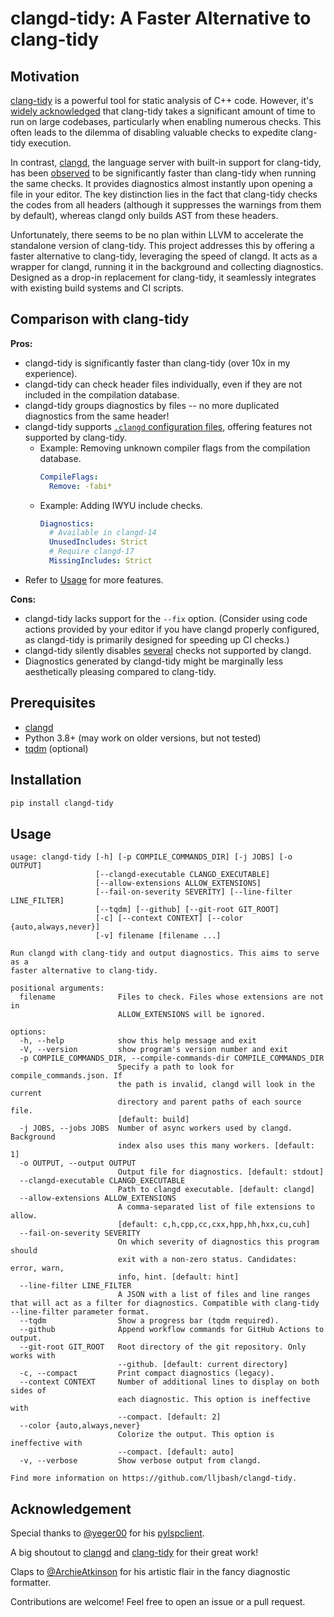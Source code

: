 # clangd-tidy: A Faster Alternative to clang-tidy

## Motivation

[clang-tidy](https://clang.llvm.org/extra/clang-tidy/) is a powerful tool for static analysis of C++ code. However, it's [widely acknowledged](https://www.google.com/search?q=clang-tidy+slow) that clang-tidy takes a significant amount of time to run on large codebases, particularly when enabling numerous checks. This often leads to the dilemma of disabling valuable checks to expedite clang-tidy execution.

In contrast, [clangd](https://clangd.llvm.org/), the language server with built-in support for clang-tidy, has been [observed](https://stackoverflow.com/questions/76531831/why-is-clang-tidy-in-clangd-so-much-faster-than-run-clang-tidy-itself) to be significantly faster than clang-tidy when running the same checks. It provides diagnostics almost instantly upon opening a file in your editor. The key distinction lies in the fact that clang-tidy checks the codes from all headers (although it suppresses the warnings from them by default), whereas clangd only builds AST from these headers.

Unfortunately, there seems to be no plan within LLVM to accelerate the standalone version of clang-tidy. This project addresses this by offering a faster alternative to clang-tidy, leveraging the speed of clangd. It acts as a wrapper for clangd, running it in the background and collecting diagnostics. Designed as a drop-in replacement for clang-tidy, it seamlessly integrates with existing build systems and CI scripts.

## Comparison with clang-tidy

**Pros:**

- clangd-tidy is significantly faster than clang-tidy (over 10x in my experience).
- clangd-tidy can check header files individually, even if they are not included in the compilation database.
- clangd-tidy groups diagnostics by files -- no more duplicated diagnostics from the same header!
- clangd-tidy supports [`.clangd` configuration files](https://clangd.llvm.org/config), offering features not supported by clang-tidy.
  - Example: Removing unknown compiler flags from the compilation database.
    ```yaml
    CompileFlags:
      Remove: -fabi*
    ```
  - Example: Adding IWYU include checks.
    ```yaml
    Diagnostics:
      # Available in clangd-14
      UnusedIncludes: Strict
      # Require clangd-17
      MissingIncludes: Strict
    ```
- Refer to [Usage](#usage) for more features.

**Cons:**

- clangd-tidy lacks support for the `--fix` option. (Consider using code actions provided by your editor if you have clangd properly configured, as clangd-tidy is primarily designed for speeding up CI checks.)
- clangd-tidy silently disables [several](https://searchfox.org/llvm/rev/cb7bda2ace81226c5b33165411dd0316f93fa57e/clang-tools-extra/clangd/TidyProvider.cpp#199-227) checks not supported by clangd.
- Diagnostics generated by clangd-tidy might be marginally less aesthetically pleasing compared to clang-tidy.

## Prerequisites

- [clangd](https://clangd.llvm.org/)
- Python 3.8+ (may work on older versions, but not tested)
- [tqdm](https://github.com/tqdm/tqdm) (optional)

## Installation

```bash
pip install clangd-tidy
```

## Usage

```
usage: clangd-tidy [-h] [-p COMPILE_COMMANDS_DIR] [-j JOBS] [-o OUTPUT]
                   [--clangd-executable CLANGD_EXECUTABLE]
                   [--allow-extensions ALLOW_EXTENSIONS]
                   [--fail-on-severity SEVERITY] [--line-filter LINE_FILTER]
                   [--tqdm] [--github] [--git-root GIT_ROOT] 
                   [-c] [--context CONTEXT] [--color {auto,always,never}]
                   [-v] filename [filename ...]

Run clangd with clang-tidy and output diagnostics. This aims to serve as a
faster alternative to clang-tidy.

positional arguments:
  filename              Files to check. Files whose extensions are not in
                        ALLOW_EXTENSIONS will be ignored.

options:
  -h, --help            show this help message and exit
  -V, --version         show program's version number and exit
  -p COMPILE_COMMANDS_DIR, --compile-commands-dir COMPILE_COMMANDS_DIR
                        Specify a path to look for compile_commands.json. If
                        the path is invalid, clangd will look in the current
                        directory and parent paths of each source file.
                        [default: build]
  -j JOBS, --jobs JOBS  Number of async workers used by clangd. Background
                        index also uses this many workers. [default: 1]
  -o OUTPUT, --output OUTPUT
                        Output file for diagnostics. [default: stdout]
  --clangd-executable CLANGD_EXECUTABLE
                        Path to clangd executable. [default: clangd]
  --allow-extensions ALLOW_EXTENSIONS
                        A comma-separated list of file extensions to allow.
                        [default: c,h,cpp,cc,cxx,hpp,hh,hxx,cu,cuh]
  --fail-on-severity SEVERITY
                        On which severity of diagnostics this program should
                        exit with a non-zero status. Candidates: error, warn,
                        info, hint. [default: hint]
  --line-filter LINE_FILTER
                        A JSON with a list of files and line ranges that will act as a filter for diagnostics. Compatible with clang-tidy --line-filter parameter format.                        
  --tqdm                Show a progress bar (tqdm required).
  --github              Append workflow commands for GitHub Actions to output.
  --git-root GIT_ROOT   Root directory of the git repository. Only works with
                        --github. [default: current directory]
  -c, --compact         Print compact diagnostics (legacy).
  --context CONTEXT     Number of additional lines to display on both sides of
                        each diagnostic. This option is ineffective with
                        --compact. [default: 2]
  --color {auto,always,never}
                        Colorize the output. This option is ineffective with
                        --compact. [default: auto]
  -v, --verbose         Show verbose output from clangd.

Find more information on https://github.com/lljbash/clangd-tidy.
```

## Acknowledgement

Special thanks to [@yeger00](https://github.com/yeger00) for his [pylspclient](https://github.com/yeger00/pylspclient).

A big shoutout to [clangd](https://clangd.llvm.org/) and [clang-tidy](https://clang.llvm.org/extra/clang-tidy/) for their great work!

Claps to [@ArchieAtkinson](https://github.com/ArchieAtkinson) for his artistic flair in the fancy diagnostic formatter.

Contributions are welcome! Feel free to open an issue or a pull request.
